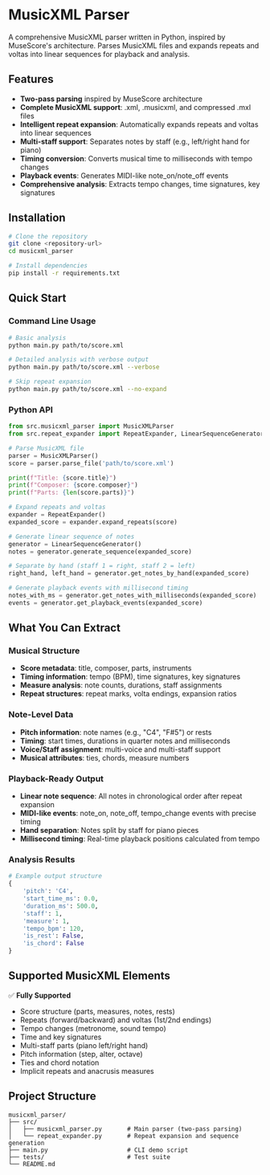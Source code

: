 
# MusicXML Parser

A comprehensive MusicXML parser written in Python, inspired by MuseScore's architecture. Parses MusicXML files and expands repeats and voltas into linear sequences for playback and analysis.

## Features

- **Two-pass parsing** inspired by MuseScore architecture
- **Complete MusicXML support**: .xml, .musicxml, and compressed .mxl files
- **Intelligent repeat expansion**: Automatically expands repeats and voltas into linear sequences
- **Multi-staff support**: Separates notes by staff (e.g., left/right hand for piano)
- **Timing conversion**: Converts musical time to milliseconds with tempo changes
- **Playback events**: Generates MIDI-like note_on/note_off events
- **Comprehensive analysis**: Extracts tempo changes, time signatures, key signatures

## Installation

```bash
# Clone the repository
git clone <repository-url>
cd musicxml_parser

# Install dependencies
pip install -r requirements.txt
```

## Quick Start

### Command Line Usage

```bash
# Basic analysis
python main.py path/to/score.xml

# Detailed analysis with verbose output
python main.py path/to/score.xml --verbose

# Skip repeat expansion
python main.py path/to/score.xml --no-expand
```

### Python API

```python
from src.musicxml_parser import MusicXMLParser
from src.repeat_expander import RepeatExpander, LinearSequenceGenerator

# Parse MusicXML file
parser = MusicXMLParser()
score = parser.parse_file('path/to/score.xml')

print(f"Title: {score.title}")
print(f"Composer: {score.composer}")
print(f"Parts: {len(score.parts)}")

# Expand repeats and voltas
expander = RepeatExpander()
expanded_score = expander.expand_repeats(score)

# Generate linear sequence of notes
generator = LinearSequenceGenerator()
notes = generator.generate_sequence(expanded_score)

# Separate by hand (staff 1 = right, staff 2 = left)
right_hand, left_hand = generator.get_notes_by_hand(expanded_score)

# Generate playback events with millisecond timing
notes_with_ms = generator.get_notes_with_milliseconds(expanded_score)
events = generator.get_playback_events(expanded_score)
```

## What You Can Extract

### Musical Structure
- **Score metadata**: title, composer, parts, instruments
- **Timing information**: tempo (BPM), time signatures, key signatures
- **Measure analysis**: note counts, durations, staff assignments
- **Repeat structures**: repeat marks, volta endings, expansion ratios

### Note-Level Data
- **Pitch information**: note names (e.g., "C4", "F#5") or rests
- **Timing**: start times, durations in quarter notes and milliseconds
- **Voice/Staff assignment**: multi-voice and multi-staff support
- **Musical attributes**: ties, chords, measure numbers

### Playback-Ready Output
- **Linear note sequence**: All notes in chronological order after repeat expansion
- **MIDI-like events**: note_on, note_off, tempo_change events with precise timing
- **Hand separation**: Notes split by staff for piano pieces
- **Millisecond timing**: Real-time playback positions calculated from tempo

### Analysis Results
```python
# Example output structure
{
    'pitch': 'C4',
    'start_time_ms': 0.0,
    'duration_ms': 500.0,
    'staff': 1,
    'measure': 1,
    'tempo_bpm': 120,
    'is_rest': False,
    'is_chord': False
}
```

## Supported MusicXML Elements

✅ **Fully Supported**
- Score structure (parts, measures, notes, rests)
- Repeats (forward/backward) and voltas (1st/2nd endings)
- Tempo changes (metronome, sound tempo)
- Time and key signatures
- Multi-staff parts (piano left/right hand)
- Pitch information (step, alter, octave)
- Ties and chord notation
- Implicit repeats and anacrusis measures


## Project Structure

```
musicxml_parser/
├── src/
│   ├── musicxml_parser.py       # Main parser (two-pass parsing)
│   └── repeat_expander.py       # Repeat expansion and sequence generation
├── main.py                      # CLI demo script
├── tests/                       # Test suite
└── README.md
```